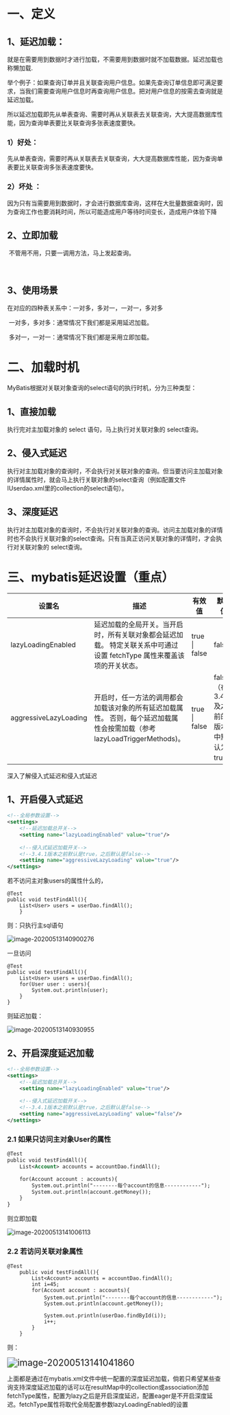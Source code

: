 # 一、定义

## 1、延迟加载：

就是在需要用到数据时才进行加载，不需要用到数据时就不加载数据。延迟加载也称懒加载.

举个例子：如果查询订单并且关联查询用户信息。如果先查询订单信息即可满足要求，当我们需要查询用户信息时再查询用户信息。把对用户信息的按需去查询就是延迟加载。

 所以延迟加载即先从单表查询、需要时再从关联表去关联查询，大大提高数据库性能，因为查询单表要比关联查询多张表速度要快。

### 1）好处：

先从单表查询，需要时再从关联表去关联查询，大大提高数据库性能，因为查询单表要比关联查询多张表速度要快。

### 2）坏处 ：

因为只有当需要用到数据时，才会进行数据库查询，这样在大批量数据查询时，因为查询工作也要消耗时间，所以可能造成用户等待时间变长，造成用户体验下降

## 2、立即加载

​		不管用不用，只要一调用方法，马上发起查询。

​	

## 3、使用场景

在对应的四种表关系中：一对多，多对一，一对一，多对多

​		一对多，多对多：通常情况下我们都是采用延迟加载。

​		多对一，一对一：通常情况下我们都是采用立即加载。



# 二、加载时机

MyBatis根据对关联对象查询的select语句的执行时机，分为三种类型：

## 1、直接加载

执行完对主加载对象的 select 语句，马上执行对关联对象的 select查询。

## 2、侵入式延迟

执行对主加载对象的查询时，不会执行对关联对象的查询。但当要访问主加载对象的详情属性时，就会马上执行关联对象的select查询（例如配置文件IUserdao.xml里的collection的select语句）。

## 3、深度延迟

执行对主加载对象的查询时，不会执行对关联对象的查询。访问主加载对象的详情时也不会执行关联对象的select查询。只有当真正访问关联对象的详情时，才会执行对关联对象的 select查询。



# 三、mybatis延迟设置（重点）

| 设置名                | 描述                                                         | 有效值        | 默认值                                       |
| --------------------- | ------------------------------------------------------------ | ------------- | -------------------------------------------- |
| lazyLoadingEnabled    | 延迟加载的全局开关。当开启时，所有关联对象都会延迟加载。 特定关联关系中可通过设置 fetchType 属性来覆盖该项的开关状态。 | true \| false | false                                        |
| aggressiveLazyLoading | 开启时，任一方法的调用都会加载该对象的所有延迟加载属性。 否则，每个延迟加载属性会按需加载（参考 lazyLoadTriggerMethods)。 | true \| false | false （在 3.4.1 及之前的版本中默认为 true） |

深入了解侵入式延迟和侵入式延迟

## 1、开启侵入式延迟

```xml
<!--全局参数设置-->
<settings>   
    <!--延迟加载总开关-->   
    <setting name="lazyLoadingEnabled" value="true"/>  
    
    <!--侵入式延迟加载开关-->  
    <!--3.4.1版本之前默认是true，之后默认是false-->  
    <setting name="aggressiveLazyLoading" value="true"/> 
</settings>
```

若不访问主对象users的属性什么的，

```
@Test 
public void testFindAll(){
	List<User> users = userDao.findAll();
    }
```

则：只执行主sql语句

![image-20200513140900276](https://gitee.com/BlacksJack/picture-bed/raw/master/img/20200910170011.png)

一旦访问

```
@Test
public void testFindAll(){
    List<User> users = userDao.findAll();
    for(User user : users){
        System.out.println(user);
    }
}
```

则延迟加载：

![image-20200513140930955](https://gitee.com/BlacksJack/picture-bed/raw/master/img/20200910170012.png)



## 2、开启深度延迟加载

```xml
<!--全局参数设置-->
<settings>
    <!--延迟加载总开关-->
    <setting name="lazyLoadingEnabled" value="true"/>
    
    <!--侵入式延迟加载开关-->
    <!--3.4.1版本之前默认是true，之后默认是false-->
    <setting name="aggressiveLazyLoading" value="false"/>
</settings>
```

### 2.1 如果只访问主对象User的属性

```xml
@Test
public void testFindAll(){
    List<Account> accounts = accountDao.findAll();

    for(Account account : accounts){
        System.out.println("--------每个account的信息------------");
        System.out.println(account.getMoney());  
    }
}
```

则立即加载

![image-20200513141006113](https://gitee.com/BlacksJack/picture-bed/raw/master/img/20200910170013.png)

### 2.2 若访问关联对象属性

```
@Test
    public void testFindAll(){
        List<Account> accounts = accountDao.findAll();
        int i=45;
        for(Account account : accounts){
            System.out.println("--------每个account的信息------------");
            System.out.println(account.getMoney());

            System.out.println(userDao.findById(i));
            i++;
        }
    }
```

则：

<img src="https://gitee.com/BlacksJack/picture-bed/raw/master/img/20200910170014.png" alt="image-20200513141041860" style="zoom:150%;" />

上面都是通过在mybatis.xml文件中统一配置的深度延迟加载，倘若只希望某些查询支持深度延迟加载的话可以在resultMap中的collection或association添加fetchType属性，配置为lazy之后是开启深度延迟，配置eager是不开启深度延迟。fetchType属性将取代全局配置参数lazyLoadingEnabled的设置